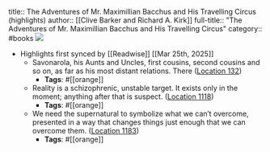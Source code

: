 title:: The Adventures of Mr. Maximillian Bacchus and His Travelling Circus (highlights)
author:: [[Clive Barker and Richard A. Kirk]]
full-title:: "The Adventures of Mr. Maximillian Bacchus and His Travelling Circus"
category:: #books
![](https://m.media-amazon.com/images/I/81H28ybSIhL._SY160.jpg)

- Highlights first synced by [[Readwise]] [[Mar 25th, 2025]]
	- Savonarola, his Aunts and Uncles, first cousins, second cousins and so on, as far as his most distant relations. There ([Location 132](https://readwise.io/to_kindle?action=open&asin=B004QL6KXU&location=132))
		- **Tags**: #[[orange]]
	- Reality is a schizophrenic, unstable target. It exists only in the moment; anything after that is suspect. ([Location 1118](https://readwise.io/to_kindle?action=open&asin=B004QL6KXU&location=1118))
		- **Tags**: #[[orange]]
	- We need the supernatural to symbolize what we can’t overcome, presented in a way that changes things just enough that we can overcome them. ([Location 1183](https://readwise.io/to_kindle?action=open&asin=B004QL6KXU&location=1183))
		- **Tags**: #[[orange]]